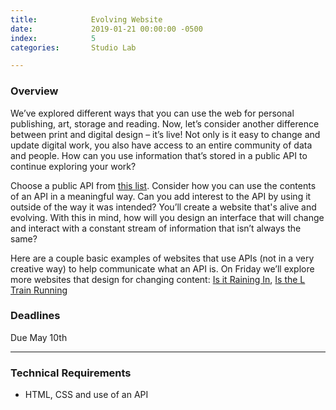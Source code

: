 ```yaml
---
title:            Evolving Website
date:             2019-01-21 00:00:00 -0500
index:            5
categories:       Studio Lab

---
```


### Overview
We’ve explored different ways that you can use the web for personal publishing, art, storage and reading. Now, let’s consider another difference between print and digital design – it’s live! Not only is it easy to change and update digital work, you also have access to an entire community of data and people. How can you use information that’s stored in a public API to continue exploring your work?

Choose a public API from [this list](https://github.com/toddmotto/public-apis). Consider how you can use the contents of an API in a meaningful way. Can you add interest to the API by using it outside of the way it was intended? You&rsquo;ll create a website that's alive and evolving. With this in mind, how will you design an interface that will change and interact with a constant stream of information that isn&rsquo;t always the same?

Here are a couple basic examples of websites that use APIs (not in a very creative way) to help communicate what an API is. On Friday we&rsquo;ll explore more websites that design for changing content:
[Is it Raining In](https://isitraining.in/), [Is the L Train Running](https://isthelrunning.com/)

### Deadlines

Due May 10th

---

### Technical Requirements

- HTML, CSS and use of an API
